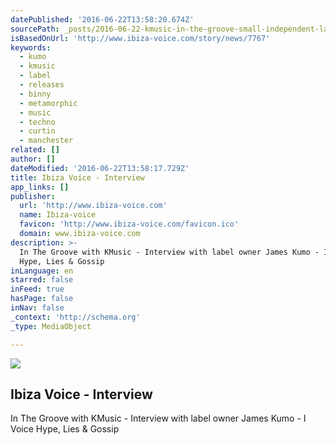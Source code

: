 ```yaml
---
datePublished: '2016-06-22T13:58:20.674Z'
sourcePath: _posts/2016-06-22-kmusic-in-the-groove-small-independent-labels-should-ge.md
isBasedOnUrl: 'http://www.ibiza-voice.com/story/news/7767'
keywords:
  - kumo
  - kmusic
  - label
  - releases
  - binny
  - metamorphic
  - music
  - techno
  - curtin
  - manchester
related: []
author: []
dateModified: '2016-06-22T13:58:17.729Z'
title: Ibiza Voice - Interview
app_links: []
publisher:
  url: 'http://www.ibiza-voice.com'
  name: Ibiza-voice
  favicon: 'http://www.ibiza-voice.com/favicon.ico'
  domain: www.ibiza-voice.com
description: >-
  In The Groove with KMusic - Interview with label owner James Kumo - I Voice
  Hype, Lies & Gossip
inLanguage: en
starred: false
inFeed: true
hasPage: false
inNav: false
_context: 'http://schema.org'
_type: MediaObject

---
```

<article style=""><img src="https://imgflo.herokuapp.com/graph/vahj1ThiexotieMo/aea6fde3b663c90b93b4250e741e0832/noop.jpg?input=http%3A%2F%2Fwww.ibiza-voice.com%2Fmedia%2Fnews%2F015%2Fkmusic%2FJames_Kumo.jpg" /><h1>Ibiza Voice - Interview</h1><p>In The Groove with KMusic - Interview with label owner James Kumo - I Voice Hype, Lies &amp; Gossip</p></article>